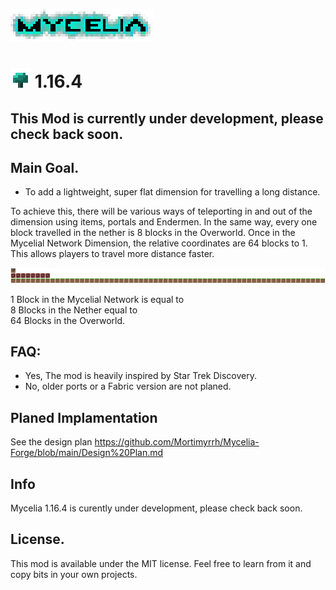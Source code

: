 ![Mycelia Logo](https://raw.githubusercontent.com/Mortimyrrh/Mycelia-Forge/main/icons/logox4.png)
# ![Mycelia Logo](https://raw.githubusercontent.com/Mortimyrrh/Mycelia-Forge/main/icons/mushroomx4.png) 1.16.4  
  
## This Mod is currently under development, please check back soon.
  
## Main Goal. 
- To add a lightweight, super flat dimension for travelling a long distance.  
   
To achieve this, there will be various ways of teleporting in and out of the dimension using items, portals and Endermen. In the same way, every one block travelled in the nether is 8 blocks in the Overworld. Once in the Mycelial Network Dimension, the relative coordinates are 64 blocks to 1. This allows players to travel more distance faster.  
 
![1 Block in the Mycelial Network is equal to, 8 Blocks in the Nether is equal to, 64 Blocks in the Overworld](https://raw.githubusercontent.com/Mortimyrrh/Mycelia-Forge/main/icons/1-8-64%20x2.png)  

1 Block in the Mycelial Network is equal to    
8 Blocks in the Nether equal to  
64 Blocks in the Overworld.   
  
## FAQ: 
- Yes, The mod is heavily inspired by Star Trek Discovery.  
- No, older ports or a Fabric version are not planed.   
     
## Planed Implamentation  
See the design plan https://github.com/Mortimyrrh/Mycelia-Forge/blob/main/Design%20Plan.md

## Info
Mycelia 1.16.4 is curently under development, please check back soon.  

## License. 
This mod is available under the MIT license. Feel free to learn from it and copy bits in your own projects.  

